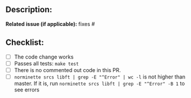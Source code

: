 
## Description:

<!-- PR description goes here -->

**Related issue (if applicable):** fixes #<issue number goes here>

## Checklist:
  - [ ] The code change works
  - [ ] Passes all tests: `make test`
  - [ ] There is no commented out code in this PR.
  - [ ] `norminette srcs libft | grep -E "^Error" | wc -l` is not higher than master. If it is, run `norminette srcs libft | grep -E "^Error" -B 1` to see errors
